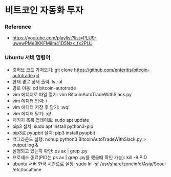 # 비트코인 자동화 투자

### Reference
* https://youtube.com/playlist?list=PLU9-uwewPMe3KKFMiIm41D5Nzx_fx2PUJ

### Ubuntu 서버 명령어
* 깃허브 코드 가져오기: git clone https://github.com/enteritis/bitcoin-autotrade.git
* 현재 경로 상세 출력: ls -al
* 경로 이동: cd bitcoin-autotrade
* vim 에디터로 파일 열기: vim BitcoinAutoTradeWithSlack.py
* vim 에디터 입력: i
* vim 에디터 저장 후 닫기: :wq!
* vim 에디터 닫기: :q!
* 패키지 목록 업데이트: sudo apt update
* pip3 설치: sudo apt install python3-pip
* pip3로 pyupbit 설치: pip3 install pyupbit
* 백그라운드 실행: nohup python3 BitcoinAutoTradeWithSlack.py > output.log &
* 실행되고 있는지 확인: ps ax | grep .py
* 프로세스 종료(PID는 ps ax | grep .py를 했을때 확인 가능): kill -9 PID
* ubuntu 서버 한국 시간으로 설정: sudo ln -sf /usr/share/zoneinfo/Asia/Seoul /etc/localtime
